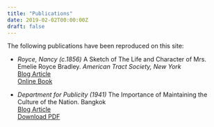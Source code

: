 ```yaml
---
title: "Publications"
date: 2019-02-02T00:00:00Z
draft: false
---
```

The following publications have been reproduced on this site:

* _Royce, Nancy (c.1856)_ A Sketch of The Life and Character of Mrs. Emelie Royce Bradley. _American Tract Society, New York_  
[Blog Article](/blog/2019/02/the-life-and-character-of-emelie-royce-bradley/)  
[Online Book](/publications/emelie_royce_bradley/)

* _Department for Publicity (1941)_ The Importance of Maintaining the Culture of the Nation. Bangkok  
[Blog Article](/blog/2017/03/the-importance-of-maintaining-the-culture-of-the-nation/)  
[Download PDF](https://static.markhollow.com/blog/books/%E0%B8%84%E0%B8%A7%E0%B8%B2%E0%B8%A1%E0%B8%AA%E0%B8%B3%E0%B8%84%E0%B8%B1%E0%B8%8D%E0%B9%83%E0%B8%99%E0%B8%81%E0%B8%B2%E0%B8%A3%E0%B8%9A%E0%B8%B3%E0%B8%A3%E0%B8%B8%E0%B8%87%E0%B8%A7%E0%B8%B1%E0%B8%92%E0%B8%99%E0%B8%98%E0%B8%A3%E0%B8%A3%E0%B8%A1%E0%B8%82%E0%B8%AD%E0%B8%87%E0%B8%8A%E0%B8%B2%E0%B8%95%E0%B8%B4%20(2484).pdf)
